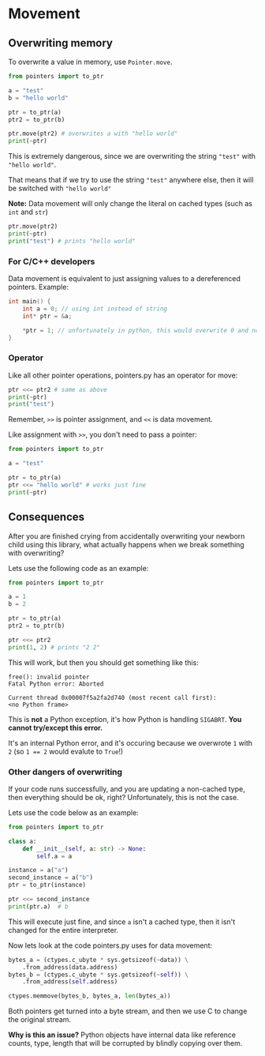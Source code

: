 # Movement

## Overwriting memory

To overwrite a value in memory, use `Pointer.move`.

```py
from pointers import to_ptr

a = "test"
b = "hello world"

ptr = to_ptr(a)
ptr2 = to_ptr(b)

ptr.move(ptr2) # overwrites a with "hello world"
print(~ptr)
```

This is extremely dangerous, since we are overwriting the string `"test"` with `"hello world"`.

That means that if we try to use the string `"test"` anywhere else, then it will be switched with `"hello world"`

**Note:** Data movement will only change the literal on cached types (such as `int` and `str`)

```py
ptr.move(ptr2)
print(~ptr)
print("test") # prints "hello world"
```

### For C/C++ developers

Data movement is equivalent to just assigning values to a dereferenced pointers. Example:

```cpp
int main() {
    int a = 0; // using int instead of string
    int* ptr = &a;

    *ptr = 1; // unfortunately in python, this would overwrite 0 and not a
}
```

### Operator

Like all other pointer operations, pointers.py has an operator for move:

```py
ptr <<= ptr2 # same as above
print(~ptr)
print("test")
```

Remember, `>>` is pointer assignment, and `<<` is data movement.

Like assignment with `>>`, you don't need to pass a pointer:

```py
from pointers import to_ptr

a = "test"

ptr = to_ptr(a)
ptr <<= "hello world" # works just fine
print(~ptr)
```

## Consequences

After you are finished crying from accidentally overwriting your newborn child using this library, what actually happens when we break something with overwriting?

Lets use the following code as an example:

```py
from pointers import to_ptr

a = 1
b = 2

ptr = to_ptr(a)
ptr2 = to_ptr(b)

ptr <<= ptr2
print(1, 2) # prints "2 2"
```

This will work, but then you should get something like this:

```
free(): invalid pointer
Fatal Python error: Aborted

Current thread 0x00007f5a2fa2d740 (most recent call first):
<no Python frame>
```

This is **not** a Python exception, it's how Python is handling `SIGABRT`. **You cannot try/except this error.**

It's an internal Python error, and it's occuring because we overwrote `1` with `2` (so `1 == 2` would evalute to `True`!)

### Other dangers of overwriting

If your code runs successfully, and you are updating a non-cached type, then everything should be ok, right? Unfortunately, this is not the case.

Lets use the code below as an example:

```py
from pointers import to_ptr

class a:
    def __init__(self, a: str) -> None:
        self.a = a

instance = a("a")
second_instance = a("b")
ptr = to_ptr(instance)

ptr <<= second_instance
print(ptr.a)  # b
```

This will execute just fine, and since `a` isn't a cached type, then it isn't changed for the entire interpreter.

Now lets look at the code pointers.py uses for data movement:

```py
bytes_a = (ctypes.c_ubyte * sys.getsizeof(~data)) \
    .from_address(data.address)
bytes_b = (ctypes.c_ubyte * sys.getsizeof(~self)) \
    .from_address(self.address)

ctypes.memmove(bytes_b, bytes_a, len(bytes_a))
```

Both pointers get turned into a byte stream, and then we use C to change the original stream.

**Why is this an issue?**
Python objects have internal data like reference counts, type, length that will be corrupted by blindly copying over them.
